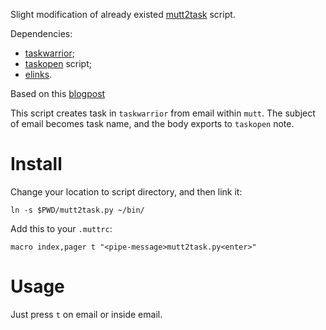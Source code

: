 Slight modification of already existed [mutt2task](https://gist.github.com/noqqe/6562350) script.

Dependencies:
  - [taskwarrior](https://taskwarrior.org/);
  - [taskopen](https://github.com/ValiValpas/taskopen) script;
  - [elinks](http://elinks.or.cz/).

Based on this [blogpost](http://www.nixternal.com/mark-e-mails-in-mutt-as-tasks-in-taskwarrior/)

This script creates task in `taskwarrior` from email within `mutt`. The subject of email becomes task name, and the body exports to `taskopen` note.

# Install

Change your location to script directory, and then link it:

```
ln -s $PWD/mutt2task.py ~/bin/
```

Add this to your `.muttrc`:

```
macro index,pager t "<pipe-message>mutt2task.py<enter>"
```

# Usage

Just press `t` on email or inside email.
